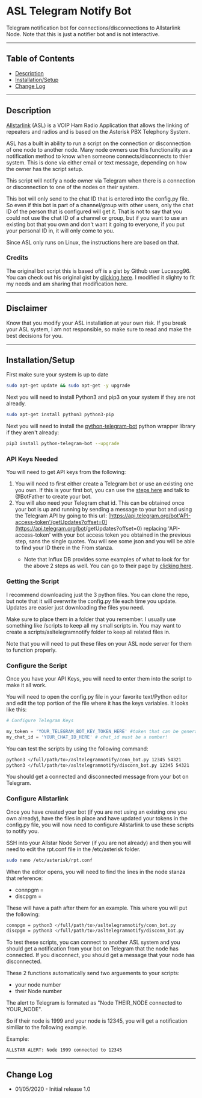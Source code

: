 # ASL Telegram Notify Bot
Telegram notification bot for connections/disconnections to Allstarlink Node. Note that this is just a notifier bot and is not interactive.

---
## Table of Contents
- [Description](https://github.com/n8acl/aprstelegram#Description)
- [Installation/Setup](https://github.com/n8acl/aprstelegram#Installation/Setup)
- [Change Log](https://github.com/n8acl/aprstelegram#changelog)

---

## Description
[Allstarlink](https://www.allstarlink.org/) (ASL) is a VOIP Ham Radio Application that allows the linking of repeaters and radios and is based on the Asterisk PBX Telephony System.

ASL has a built in ability to run a script on the connection or disconnection of one node to another node. Many node owners use this functionality as a notification method to know when someone connects/disconnects to thier system. This is done via either email or text message, depending on how the owner has the script setup.

This script will notify a node owner via Telegram when there is a connection or disconnection to one of the nodes on their system.

This bot will only send to the chat ID that is entered into the config.py file. So even if this bot is part of a channel/group with other users, only the chat ID of the person that is configured will get it. That is not to say that you could not use the chat ID of a channel or group, but if you want to use an existing bot that you own and don't want it going to everyone, if you put your personal ID in, it will only come to you.

Since ASL only runs on Linux, the instructions here are based on that.

### Credits

The original bot script this is based off is a gist by Github user Lucaspg96. You can check out his original gist by [clicking here](https://gist.github.com/lucaspg96/284c9dbe01d05d0563fde8fbb00db220). I modified it slighty to fit my needs and am sharing that modification here.

___

## Disclaimer
Know that you modify your ASL installation at your own risk. If you break your ASL system, I am not responsible, so make sure to read and make the best decisions for you.

---

## Installation/Setup
First make sure your system is up to date
```bash
sudo apt-get update && sudo apt-get -y upgrade
```

Next you will need to install Python3 and pip3 on your system if they are not already.
```bash
sudo apt-get install python3 python3-pip
```

Next you will need to install the [python-telegram-bot](https://python-telegram-bot.org/) python wrapper library if they aren't already:
```bash
pip3 install python-telegram-bot --upgrade
```
### API Keys Needed
You will need to get API keys from the following:
1. You will need to first either create a Telegram bot or use an existing one you own. If this is your first bot, you can use the [steps here](https://core.telegram.org/bots#6-botfather) and talk to @BotFather to create your bot. 
2. You will also need your Telegram chat id. This can be obtained once your bot is up and running by sending a message to your bot and using the Telegram API by going to this url: [https://api.telegram.org/bot'API-access-token'/getUpdates?offset=0](https://api.telegram.org/bot<API-access-token>/getUpdates?offset=0) replacing 'API-access-token' with your bot access token you obtained in the previous step, sans the single quotes. You will see some json and you will be able to find your ID there in the From stanza.
    * Note that Influx DB provides some examples of what to look for for the above 2 steps as well. You can go to their page by [clicking here](https://docs.influxdata.com/kapacitor/v1.5/event_handlers/telegram/).

### Getting the Script
I recommend downloading just the 3 python files. You can clone the repo, but note that it will overwrite the config.py file each time you update. Updates are easier just downloading the files you need.

Make sure to place them in a folder that you remember. I usually use something like /scripts to keep all my small scripts in. You may want to create a scripts/asltelegramnotify folder to keep all related files in.

Note that you will need to put these files on your ASL node server for them to function properly.

### Configure the Script
Once you have your API Keys, you will need to enter them into the script to make it all work. 

You will need to open the config.py file in your favorite text/Python editor and edit the top portion of the file where it has the keys variables. It looks like this:
```python
# Configure Telegram Keys

my_token = 'YOUR_TELEGRAM_BOT_KEY_TOKEN_HERE' #token that can be generated talking with @BotFather on telegram for your bot
my_chat_id = 'YOUR_CHAT_ID_HERE' # chat_id must be a number!

```

You can test the scripts by using the following command:

```bash
python3 </full/path/to>/asltelegramnotify/conn_bot.py 12345 54321
python3 </full/path/to>/asltelegramnotify/disconn_bot.py 12345 54321
```

You should get a connected and disconnected message from your bot on Telegram.

### Configure Allstarlink
Once you have created your bot (if you are not using an existing one you own already), have the files in place and have updated your tokens in the config.py file, you will now need to configure Allstarlink to use these scripts to notify you.

SSH into your Allstar Node Server (if you are not already) and then you will need to edit the rpt.conf file in the /etc/asterisk folder.

```bash
sudo nano /etc/asterisk/rpt.conf
```

When the editor opens, you will need to find the lines in the node stanza that reference:

* connpgm = 
* discpgm = 

These will have a path after them for an example. This where you will put the following:

```bash
connpgm = python3 </full/path/to>/asltelegramnotify/conn_bot.py
discpgm = python3 </full/path/to>/asltelegramnotify/disconn_bot.py
```

To test these scripts, you can connect to another ASL system and you should get a notification from your bot on Telegram that the node has connected. If you disconnect, you should get a message that your node has disconnected.

These 2 functions automatically send two arguements to your scripts: 
* your node number 
* their Node number

The alert to Telegram is formated as "Node THEIR_NODE connected to YOUR_NODE".

So if their node is 1999 and your node is 12345, you will get a notification similiar to the following example.

Example:
```bash
ALLSTAR ALERT: Node 1999 connected to 12345
```

---

## Change Log
* 01/05/2020 - Initial release 1.0 
